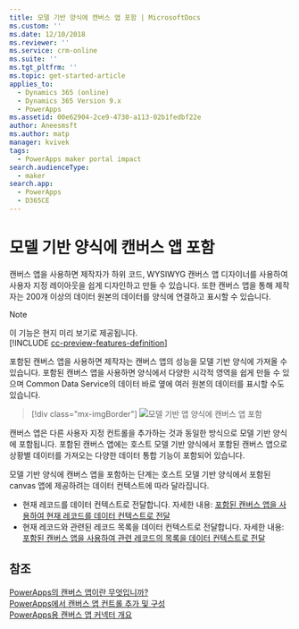 ```yaml
---
title: 모델 기반 양식에 캔버스 앱 포함 | MicrosoftDocs
ms.custom: ''
ms.date: 12/10/2018
ms.reviewer: ''
ms.service: crm-online
ms.suite: ''
ms.tgt_pltfrm: ''
ms.topic: get-started-article
applies_to:
  - Dynamics 365 (online)
  - Dynamics 365 Version 9.x
  - PowerApps
ms.assetid: 00e62904-2ce9-4730-a113-02b1fedbf22e
author: Aneesmsft
ms.author: matp
manager: kvivek
tags:
  - PowerApps maker portal impact
search.audienceType:
  - maker
search.app:
  - PowerApps
  - D365CE
---
```


# <a name="embed-a-canvas-app-on-a-model-driven-form"></a>모델 기반 양식에 캔버스 앱 포함

캔버스 앱을 사용하면 제작자가 하위 코드, WYSIWYG 캔버스 앱 디자이너를 사용하여 사용자 지정 레이아웃을 쉽게 디자인하고 만들 수 있습니다. 또한 캔버스 앱을 통해 제작자는 200개 이상의 데이터 원본의 데이터를 양식에 연결하고 표시할 수 있습니다.

> [!NOTE]
> 이 기능은 현지 미리 보기로 제공됩니다. <br />
> [!INCLUDE [cc-preview-features-definition](../../includes/cc-preview-features-definition.md)]

포함된 캔버스 앱을 사용하면 제작자는 캔버스 앱의 성능을 모델 기반 양식에 가져올 수 있습니다. 포함된 캔버스 앱을 사용하면 양식에서 다양한 시각적 영역을 쉽게 만들 수 있으며 Common Data Service의 데이터 바로 옆에 여러 원본의 데이터를 표시할 수도 있습니다.

   > [!div class="mx-imgBorder"] 
   > ![](media/embed-canvas-app-in-form.png "모델 기반 앱 양식에 캔버스 앱 포함")

캔버스 앱은 다른 사용자 지정 컨트롤을 추가하는 것과 동일한 방식으로 모델 기반 양식에 포함됩니다. 포함된 캔버스 앱에는 호스트 모델 기반 양식에서 포함된 캔버스 앱으로 상황별 데이터를 가져오는 다양한 데이터 통합 기능이 포함되어 있습니다.

모델 기반 양식에 캔버스 앱을 포함하는 단계는 호스트 모델 기반 양식에서 포함된 canvas 앱에 제공하려는 데이터 컨텍스트에 따라 달라집니다.
-   현재 레코드를 데이터 컨텍스트로 전달합니다. 자세한 내용: [포함된 캔버스 앱을 사용하여 현재 레코드를 데이터 컨텍스트로 전달](pass-current-embedded-canvas-app.md)
-   현재 레코드와 관련된 레코드 목록을 데이터 컨텍스트로 전달합니다. 자세한 내용: [포함된 캔버스 앱을 사용하여 관련 레코드의 목록을 데이터 컨텍스트로 전달](pass-related-embedded-canvas-app.md) 

<!-- After you have added an embedded canvas app to your model-driven form, learn how to share your embedded canvas app with other users (LINK TO ARTICLE #4).  -->

<!-- For things to keep in mind when working with embedded canvas apps and to help troubleshoot any issues you might encounter, see (LINK TO ARTICLE #5). -->

## <a name="see-also"></a>참조
[PowerApps의 캔버스 앱이란 무엇입니까?](../canvas-apps/getting-started.md) <br />
[PowerApps에서 캔버스 앱 컨트롤 추가 및 구성](../canvas-apps/add-configure-controls.md) <br />
[PowerApps용 캔버스 앱 커넥터 개요](../canvas-apps/connections-list.md) 
